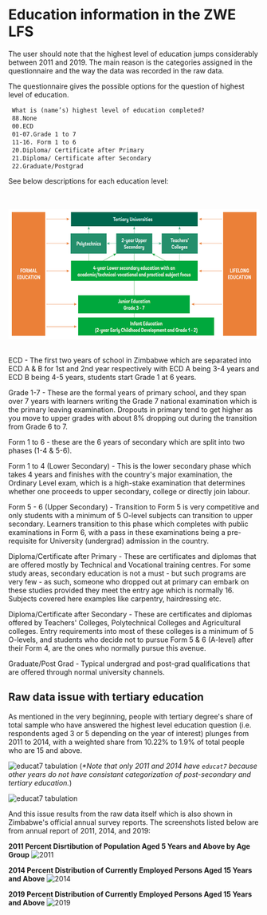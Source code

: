 # Education information in the ZWE LFS

The user should note that the highest level of education jumps considerably between 2011 and 2019. The main reason is the categories assigned in the questionnaire and the way the data was recorded in the raw data. 

The questionnaire gives the possible options for the question of highest level of education.

```
 What is (name’s) highest level of education completed? 
 88.None
 00.ECD
 01-07.Grade 1 to 7
 11-16. Form 1 to 6
 20.Diploma/ Certificate after Primary
 21.Diploma/ Certificate after Secondary
 22.Graduate/Postgrad
 ```

See below descriptions for each education level: 

<br></br>
![picture_1](utilities/picture_1.png)
<br></br>

ECD - The first two years of school in Zimbabwe which  are separated into ECD A & B for 1st and 2nd  year respectively with ECD A being 3-4 years and ECD B being 4-5 years, students start Grade 1 at 6 years.

Grade 1-7 - These are the formal years of primary school, and they span over 7 years with learners writing the Grade 7 national examination which is the primary leaving examination. Dropouts in primary tend to get higher as you move to upper grades with about 8% dropping out during the transition from Grade 6 to 7.

Form 1  to 6 - these are the 6 years of secondary which are split into two phases (1-4 & 5-6). 

Form 1 to 4 (Lower Secondary) - This is the lower secondary phase which takes 4 years and finishes with the country's major examination, the Ordinary Level exam, which is a high-stake examination that determines whether one proceeds to upper secondary, college or directly join labour. 

Form 5 - 6 (Upper Secondary) - Transition to Form 5 is very competitive and only students with a minimum of 5 O-level subjects can transition to upper secondary. Learners transition to this phase which completes with public examinations in Form 6, with a pass in these examinations being a pre-requisite for University (undergrad) admission in the country. 

Diploma/Certificate after Primary - These are certificates and diplomas that are offered mostly by Technical and Vocational training centres. For some study areas, secondary education is not a must - but such programs are very few - as such, someone who dropped out at primary can embark on these studies provided they meet the entry age which is normally 16. Subjects covered here examples like carpentry, hairdressing etc. 

Diploma/Certificate after Secondary - These are certificates and diplomas offered by Teachers' Colleges, Polytechnical Colleges and Agricultural colleges. Entry requirements into most of these colleges is a minimum of 5 O-levels, and students who decide not to pursue Form 5 & 6 (A-level) after their Form 4, are the ones who normally pursue this avenue.

Graduate/Post Grad - Typical undergrad and post-grad qualifications that are offered through normal university channels. 

## Raw data issue with tertiary education

As mentioned in the very beginning, people with tertiary degree's share of total sample who have answered the highest level education question (i.e. respondents aged 3 or 5 depending on the year of interest) plunges from 2011 to 2014, with a weighted share from 10.22% to 1.9% of total people who are 15 and above. 

![educat7 tabulation](utilities/tertiary_tabulation_combined)
(_*Note that only 2011 and 2014 have `educat7` because other years do not have consistant categorization of post-secondary and tertiary education._)

![educat7 tabulation](utilities/ZWE_educat7)

And this issue results from the raw data itself which is also shown in Zimbabwe's official annual survey reports. 
The screenshots listed below are from annual report of 2011, 2014, and 2019: 

**2011 Percent Disrtibution of Population Aged 5 Years and Above by Age Group**
![2011](utilities/2011_aged_5_and_above_highest_education)

**2014 Percent Distribution of Currently Employed Persons Aged 15 Years and Above**
![2014](utilities/2014_aged_15_and_above_employed_highest_education)

**2019 Percent Distribution of Currently Employed Persons Aged 15 Years and Above**
![2019](utilities/2019_aged_3_and_above_highest_education)


